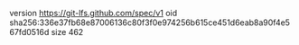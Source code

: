 version https://git-lfs.github.com/spec/v1
oid sha256:336e37fb68e87006136c80f3f0e974256b615ce451d6eab8a90f4e567fd0516d
size 462
